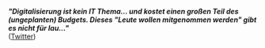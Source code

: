 ***"Digitalisierung ist kein IT Thema... und kostet einen großen Teil des (ungeplanten) Budgets. Dieses "Leute wollen mitgenommen werden" gibt es nicht für lau..."***   
([Twitter](https://twitter.com/LingenSap/status/1531336093521649664))